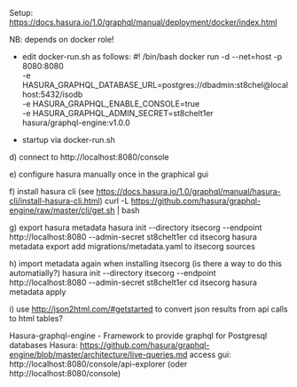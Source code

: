 

Setup: https://docs.hasura.io/1.0/graphql/manual/deployment/docker/index.html

NB: depends on docker role!

- edit docker-run.sh as follows:
	#! /bin/bash
	docker run -d --net=host -p 8080:8080 \
	       -e HASURA_GRAPHQL_DATABASE_URL=postgres://dbadmin:st8chel@localhost:5432/isodb \
	       -e HASURA_GRAPHQL_ENABLE_CONSOLE=true \
	       -e HASURA_GRAPHQL_ADMIN_SECRET=st8chelt1er \
	       hasura/graphql-engine:v1.0.0

- startup via 
	docker-run.sh

d) connect to http://localhost:8080/console

e) configure hasura manually once in the graphical gui

f) install hasura cli (see https://docs.hasura.io/1.0/graphql/manual/hasura-cli/install-hasura-cli.html)
   curl -L https://github.com/hasura/graphql-engine/raw/master/cli/get.sh | bash

g) export hasura metadata
   hasura init --directory itsecorg --endpoint http://localhost:8080 --admin-secret st8chelt1er
   cd itsecorg
   hasura metadata export
   add migrations/metadata.yaml to itsecorg sources
   
h) import metadata again when installing itsecorg (is there a way to do this automatially?)
   hasura init --directory itsecorg --endpoint http://localhost:8080 --admin-secret st8chelt1er
   cd itsecorg
   hasura metadata apply

i) use http://json2html.com/#getstarted to convert json results from api calls to html tables?

Hasura-graphql-engine - Framework to provide graphql for Postgresql databases
Hasura: https://github.com/hasura/graphql-engine/blob/master/architecture/live-queries.md
access gui: http://localhost:8080/console/api-explorer  (oder http://localhost:8080/console)
